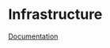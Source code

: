 # Infrastructure

[Documentation](https://skeleton-app.atlassian.net/wiki/spaces/CA1/pages/9666561/Infrastructure)